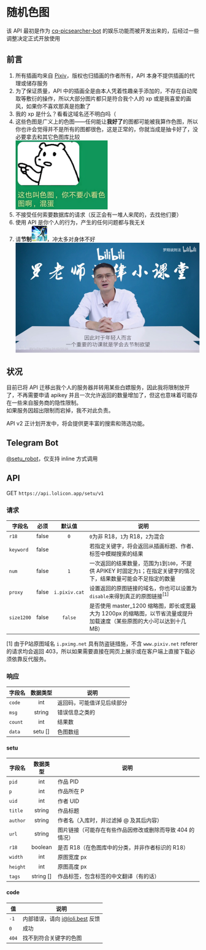 # 随机色图

该 API 最初是作为 [cq-picsearcher-bot](https://github.com/Tsuk1ko/cq-picsearcher-bot) 的娱乐功能而被开发出来的，后经过一些调整决定正式开放使用

## 前言

1. 所有插画均来自 [Pixiv](https://www.pixiv.net/)，版权也归插画的作者所有，API 本身不提供插画的代理或储存服务
2. 为了保证质量，API 中的插画全是由本人凭着性趣亲手添加的，不存在自动爬取等敷衍的操作，所以大部分图片都只是符合我个人的 xp 或是我喜爱的画风，如果你不喜欢那真是抱歉了
3. 我的 xp 是什么？看看这域名还不明白吗（
4. 这些色图是广义上的色图——任何能让**我好了**的图都可能被我算作色图，所以你也许会觉得并不是所有的图都很色，这是正常的，你就当成是抽卡好了，没必要拿去和其它色图库比较  
   ![](assets/img/xkst.png)
5. 不接受任何索要数据库的请求（反正会有一堆人来爬的，去找他们要）
6. 使用 API 是你个人的行为，产生的任何问题都与我无关
7. 请**节制**![](assets/img/jz.png)，冲太多对身体不好
   ![](assets/img/lx.jpg)

## 状况

目前已将 API 迁移出我个人的服务器并转用某些白嫖服务，因此我将限制放开了，不再需要申请 apikey 并且一次允许返回的数量增加了，但这也意味着可能存在一些来自服务商的隐性限制。  
如果服务因超出限制而宕掉，我不对此负责。

API v2 正计划开发中，将会提供更丰富的搜索和筛选功能。

## Telegram Bot

[@setu_robot](https://t.me/setu_robot)，仅支持 inline 方式调用

## API

GET `https://api.lolicon.app/setu/v1`

### 请求

| 字段名     | 必须  |    默认值     | 说明                                                                                                                  |
| ---------- | :---: | :-----------: | --------------------------------------------------------------------------------------------------------------------- |
| `r18`      | false |      `0`      | `0`为非 R18，`1`为 R18，`2`为混合                                                                                     |
| `keyword`  | false |               | 若指定关键字，将会返回从插画标题、作者、标签中模糊搜索的结果                                                          |
| `num`      | false |      `1`      | 一次返回的结果数量，范围为`1`到`100`，不提供 APIKEY 时固定为`1`；在指定关键字的情况下，结果数量可能会不足指定的数量   |
| `proxy`    | false | `i.pixiv.cat` | 设置返回的原图链接的域名，你也可以设置为`disable`来得到真正的原图链接<span class="notice"><sup>[1]</sup></span>       |
| `size1200` | false |    `false`    | 是否使用 master_1200 缩略图，即长或宽最大为 1200px 的缩略图，以节省流量或提升加载速度（某些原图的大小可以达到十几MB） |

<span class="notice">[1]</span> 由于P站原图域名 `i.pximg.net` 具有防盗链措施，不含 `www.pixiv.net` referer 的请求均会返回 403，所以如果需要直接在网页上展示或在客户端上直接下载必须依靠反代服务。

### 响应

| 字段名  | 数据类型 | 说明                       |
| ------- | :------: | -------------------------- |
| `code`  |   int    | 返回码，可能值详见后续部分 |
| `msg`   |  string  | 错误信息之类的             |
| `count` |   int    | 结果数                     |
| `data`  | setu []  | 色图数组                   |

#### setu

| 字段名   | 数据类型  | 说明                                                      |
| -------- | :-------: | --------------------------------------------------------- |
| `pid`    |    int    | 作品 PID                                                  |
| `p`      |    int    | 作品所在 P                                                |
| `uid`    |    int    | 作者 UID                                                  |
| `title`  |  string   | 作品标题                                                  |
| `author` |  string   | 作者名（入库时，并过滤掉 @ 及其后内容）                   |
| `url`    |  string   | 图片链接（可能存在有些作品因修改或删除而导致 404 的情况） |
| `r18`    |  boolean  | 是否 R18（在色图库中的分类，并非作者标识的 R18）          |
| `width`  |    int    | 原图宽度 px                                               |
| `height` |    int    | 原图高度 px                                               |
| `tags`   | string [] | 作品标签，包含标签的中文翻译（有的话）                    |

#### code

| 值    | 说明                            |
| ----- | ------------------------------- |
| `-1`  | 内部错误，请向 i@loli.best 反馈 |
| `0`   | 成功                            |
| `404` | 找不到符合关键字的色图          |
